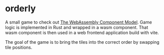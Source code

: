 # orderly

A small game to check out [The WebAssembly Component Model](https://component-model.bytecodealliance.org/). Game logic is implemented in Rust and wrapped in a wasm component. That wasm component is then used in a web frontend application build with vite.

The goal of the game is to bring the tiles into the correct order by swapping tile positions.